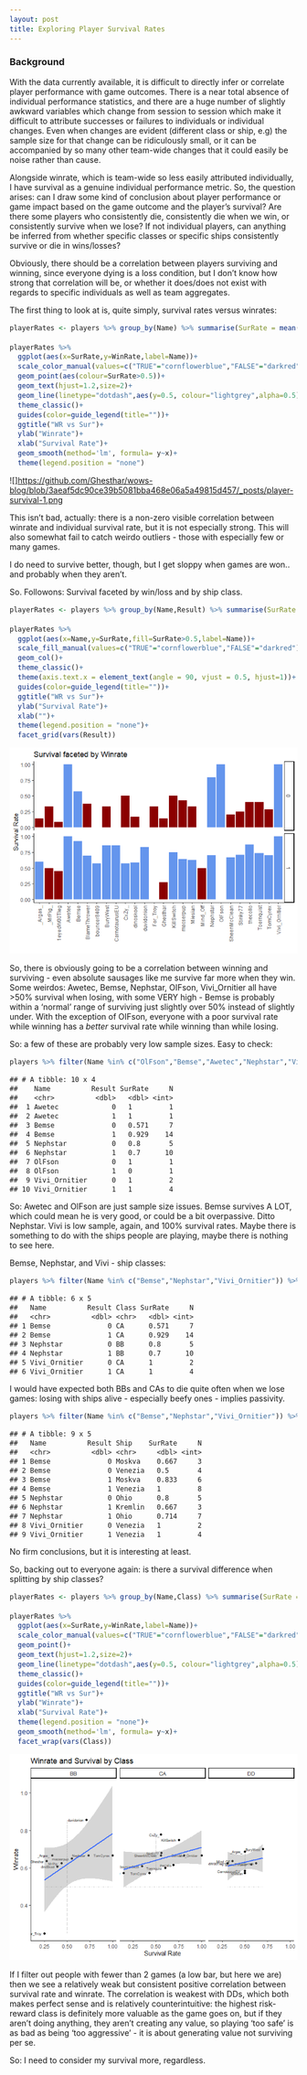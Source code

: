 ```yaml
---
layout: post
title: Exploring Player Survival Rates
---
```


### Background

With the data currently available, it is difficult to directly infer or
correlate player performance with game outcomes. There is a near total
absence of individual performance statistics, and there are a huge
number of slightly awkward variables which change from session to
session which make it difficult to attribute successes or failures to
individuals or individual changes. Even when changes are evident
(different class or ship, e.g) the sample size for that change can be
ridiculously small, or it can be accompanied by so many other team-wide
changes that it could easily be noise rather than cause.

Alongside winrate, which is team-wide so less easily attributed
individually, I have survival as a genuine individual performance
metric. So, the question arises: can I draw some kind of conclusion
about player performance or game impact based on the game outcome and
the player’s survival? Are there some players who consistently die,
consistently die when we win, or consistently survive when we lose? If
not individual players, can anything be inferred from whether specific
classes or specific ships consistently survive or die in wins/losses?

Obviously, there should be a correlation between players surviving and
winning, since everyone dying is a loss condition, but I don’t know how
strong that correlation will be, or whether it does/does not exist with
regards to specific individuals as well as team aggregates.

The first thing to look at is, quite simply, survival rates versus
winrates:

``` r
playerRates <- players %>% group_by(Name) %>% summarise(SurRate = mean(as.numeric(Survived)),WinRate=mean(Result))

playerRates %>%
  ggplot(aes(x=SurRate,y=WinRate,label=Name))+
  scale_color_manual(values=c("TRUE"="cornflowerblue","FALSE"="darkred"))+
  geom_point(aes(colour=SurRate>0.5))+
  geom_text(hjust=1.2,size=2)+
  geom_line(linetype="dotdash",aes(y=0.5, colour="lightgrey",alpha=0.5))+
  theme_classic()+
  guides(color=guide_legend(title=""))+
  ggtitle("WR vs Sur")+
  ylab("Winrate")+
  xlab("Survival Rate")+
  geom_smooth(method='lm', formula= y~x)+
  theme(legend.position = "none")
```

![]https://github.com/Ghesthar/wows-blog/blob/3aeaf5dc90ce39b5081bba468e06a5a49815d457/_posts/player-survival-1.png<!-- -->

This isn’t bad, actually: there is a non-zero visible correlation
between winrate and individual survival rate, but it is not especially
strong. This will also somewhat fail to catch weirdo outliers - those
with especially few or many games.

I do need to survive better, though, but I get sloppy when games are
won.. and probably when they aren’t.

So. Followons: Survival faceted by win/loss and by ship class.

``` r
playerRates <- players %>% group_by(Name,Result) %>% summarise(SurRate = mean(as.numeric(Survived)),.groups = 'drop')

playerRates %>%
  ggplot(aes(x=Name,y=SurRate,fill=SurRate>0.5,label=Name))+
  scale_fill_manual(values=c("TRUE"="cornflowerblue","FALSE"="darkred"))+
  geom_col()+
  theme_classic()+
  theme(axis.text.x = element_text(angle = 90, vjust = 0.5, hjust=1))+
  guides(color=guide_legend(title=""))+
  ggtitle("WR vs Sur")+
  ylab("Survival Rate")+
  xlab("")+
  theme(legend.position = "none")+
  facet_grid(vars(Result))
```

![](2021-11-22-player-survival_files/figure-gfm/unnamed-chunk-2-1.png)<!-- -->

So, there is obviously going to be a correlation between winning and
surviving - even absolute sausages like me survive far more when they
win. Some weirdos: Awetec, Bemse, Nephstar, OIFson, Vivi\_Ornitier all
have &gt;50% survival when losing, with some VERY high - Bemse is
probably within a ‘normal’ range of surviving just slightly over 50%
instead of slightly under. With the exception of OIFson, everyone with a
poor survival rate while winning has a *better* survival rate while
winning than while losing.

So: a few of these are probably very low sample sizes. Easy to check:

``` r
players %>% filter(Name %in% c("OlFson","Bemse","Awetec","Nephstar","Vivi_Ornitier")) %>% group_by(Name,Result) %>% summarise(SurRate = mean(as.numeric(Survived)), N=n(),.groups = 'drop')
```

    ## # A tibble: 10 x 4
    ##    Name          Result SurRate     N
    ##    <chr>          <dbl>   <dbl> <int>
    ##  1 Awetec             0   1         1
    ##  2 Awetec             1   1         1
    ##  3 Bemse              0   0.571     7
    ##  4 Bemse              1   0.929    14
    ##  5 Nephstar           0   0.8       5
    ##  6 Nephstar           1   0.7      10
    ##  7 OlFson             0   1         1
    ##  8 OlFson             1   0         1
    ##  9 Vivi_Ornitier      0   1         2
    ## 10 Vivi_Ornitier      1   1         4

So: Awetec and OlFson are just sample size issues. Bemse survives A LOT,
which could mean he is very good, or could be a bit overpassive. Ditto
Nephstar. Vivi is low sample, again, and 100% survival rates. Maybe
there is something to do with the ships people are playing, maybe there
is nothing to see here.

Bemse, Nephstar, and Vivi - ship classes:

``` r
players %>% filter(Name %in% c("Bemse","Nephstar","Vivi_Ornitier")) %>% group_by(Name,Result,Class) %>% summarise(SurRate = mean(as.numeric(Survived)), N=n(),.groups = 'drop')
```

    ## # A tibble: 6 x 5
    ##   Name          Result Class SurRate     N
    ##   <chr>          <dbl> <chr>   <dbl> <int>
    ## 1 Bemse              0 CA      0.571     7
    ## 2 Bemse              1 CA      0.929    14
    ## 3 Nephstar           0 BB      0.8       5
    ## 4 Nephstar           1 BB      0.7      10
    ## 5 Vivi_Ornitier      0 CA      1         2
    ## 6 Vivi_Ornitier      1 CA      1         4

I would have expected both BBs and CAs to die quite often when we lose
games: losing with ships alive - especially beefy ones - implies
passivity.

``` r
players %>% filter(Name %in% c("Bemse","Nephstar","Vivi_Ornitier")) %>% group_by(Name,Result,Ship) %>% summarise(SurRate = mean(as.numeric(Survived)), N=n(),.groups = 'drop')
```

    ## # A tibble: 9 x 5
    ##   Name          Result Ship    SurRate     N
    ##   <chr>          <dbl> <chr>     <dbl> <int>
    ## 1 Bemse              0 Moskva    0.667     3
    ## 2 Bemse              0 Venezia   0.5       4
    ## 3 Bemse              1 Moskva    0.833     6
    ## 4 Bemse              1 Venezia   1         8
    ## 5 Nephstar           0 Ohio      0.8       5
    ## 6 Nephstar           1 Kremlin   0.667     3
    ## 7 Nephstar           1 Ohio      0.714     7
    ## 8 Vivi_Ornitier      0 Venezia   1         2
    ## 9 Vivi_Ornitier      1 Venezia   1         4

No firm conclusions, but it is interesting at least.

So, backing out to everyone again: is there a survival difference when
splitting by ship classes?

``` r
playerRates <- players %>% group_by(Name,Class) %>% summarise(SurRate = mean(as.numeric(Survived)),WinRate=mean(Result),N=n(),.groups="drop") %>% filter(N>2)

playerRates %>%
  ggplot(aes(x=SurRate,y=WinRate,label=Name))+
  scale_color_manual(values=c("TRUE"="cornflowerblue","FALSE"="darkred"))+
  geom_point()+
  geom_text(hjust=1.2,size=2)+
  geom_line(linetype="dotdash",aes(y=0.5, colour="lightgrey",alpha=0.5))+
  theme_classic()+
  guides(color=guide_legend(title=""))+
  ggtitle("WR vs Sur")+
  ylab("Winrate")+
  xlab("Survival Rate")+
  theme(legend.position = "none")+
  geom_smooth(method='lm', formula= y~x)+
  facet_wrap(vars(Class))
```

![](2021-11-22-player-survival_files/figure-gfm/unnamed-chunk-6-1.png)<!-- -->

If I filter out people with fewer than 2 games (a low bar, but here we
are) then we see a relatively weak but consistent positive correlation
between survival rate and winrate. The correlation is weakest with DDs,
which both makes perfect sense and is relatively counterintuitive: the
highest risk-reward class is definitely more valuable as the game goes
on, but if they aren’t doing anything, they aren’t creating any value,
so playing ‘too safe’ is as bad as being ‘too aggressive’ - it is about
generating value not surviving per se.

So: I need to consider my survival more, regardless.
